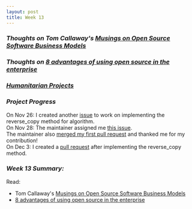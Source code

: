 ```yaml
---
layout: post
title: Week 13
---
```

### **_Thoughts on Tom Callaway's [Musings on Open Source Software Business Models](https://spot.livejournal.com/327801.html)_**  
### **_Thoughts on [8 advantages of using open source in the enterprise](https://enterprisersproject.com/article/2015/1/top-advantages-open-source-offers-over-proprietary-solutions)_**  
### **_[Humanitarian Projects](https://opensource.com/tags/humanitarian)_**  
### **_Project Progress_**  
On Nov 26: I created another [issue](https://github.com/Bhupesh-V/30-seconds-of-cpp/issues/452) to work on implementing the reverse_copy method for algorithm.   
On Nov 28: The maintainer assigned me [this issue](https://github.com/Bhupesh-V/30-seconds-of-cpp/issues?q=assignee%3Arajsukanya+is%3Aopen).    
The maintainer also [merged my first pull request](https://github.com/Bhupesh-V/30-seconds-of-cpp/pull/446) and thanked me for my contribution!    
On Dec 3: I created a [pull request](https://github.com/Bhupesh-V/30-seconds-of-cpp/pull/457) after implementing the reverse_copy method. 
### **_Week 13 Summary:_** 
Read:
* Tom Callaway's [Musings on Open Source Software Business Models](https://spot.livejournal.com/327801.html)  
* [8 advantages of using open source in the enterprise](https://enterprisersproject.com/article/2015/1/top-advantages-open-source-offers-over-proprietary-solutions)  
<!--
Write your comments about Tom Callaway's blog post.
The second article is intended to convince CIO's about the importance of open source for companies. What are your reactions to this article?
Would you want to work in a company that only produced open source software? Why or why not? What would your dream job be? How would you like to see the business of software production in ten years?
Read this article: https://opensource.com/tags/humanitarian, and browse the projects listed there. Pick one that interests you and write about it in your blog post for Week 13.
-->
